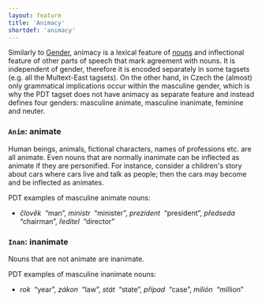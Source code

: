 ```yaml
---
layout: feature
title: 'Animacy'
shortdef: 'animacy'
---
```


Similarly to [Gender](), animacy is
a lexical feature of [nouns](cs-pos/NOUN) and inflectional
feature of other parts of speech that mark agreement with nouns. It is
independent of gender, therefore it is encoded separately in some
tagsets (e.g. all the Multext-East tagsets). On the other hand, in
Czech the (almost) only grammatical implications occur within the
masculine gender, which is why the PDT tagset does not have
animacy as separate feature and instead defines four genders:
masculine animate, masculine inanimate, feminine and neuter.

### `Anim`: animate

Human beings, animals, fictional characters, names of professions
etc. are all animate. Even nouns that are normally inanimate can be
inflected as animate if they are personified. For instance, consider a
children's story about cars where cars live and talk as people; then
the cars may become and be inflected as animates.

PDT examples of masculine animate nouns:

- _člověk&nbsp;_ “man”, _ministr&nbsp;_ “minister”, _prezident&nbsp;_ “president”, _předseda&nbsp;_ “chairman”, _ředitel&nbsp;_ “director”

### `Inan`: inanimate

Nouns that are not animate are inanimate.

PDT examples of masculine inanimate nouns:

- _rok&nbsp;_ “year”, _zákon&nbsp;_ “law”, _stát&nbsp;_ “state”, _případ&nbsp;_ “case”, _milión&nbsp;_ “million”
